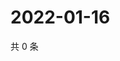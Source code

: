 # 2022-01-16

共 0 条

<!-- BEGIN WEIBO -->
<!-- 最后更新时间 Sun Jan 16 2022 08:45:47 GMT+0800 (China Standard Time) -->

<!-- END WEIBO -->
